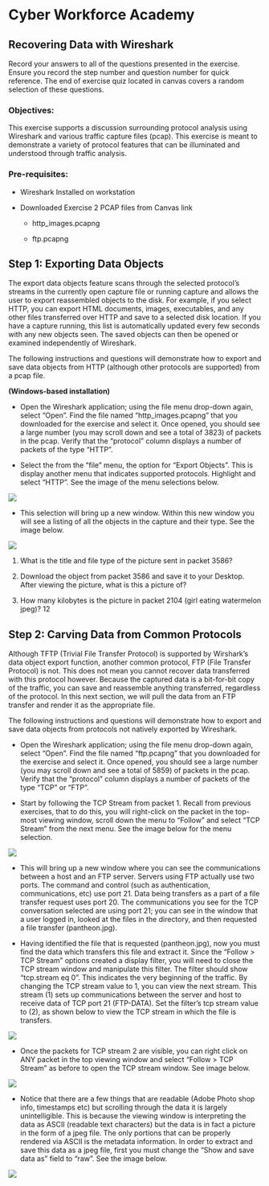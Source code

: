 Cyber Workforce Academy
=======================

Recovering Data with Wireshark
------------------------------

Record your answers to all of the questions presented in the exercise. Ensure
you record the step number and question number for quick reference. The end of
exercise quiz located in canvas covers a random selection of these questions.

### Objectives:

This exercise supports a discussion surrounding protocol analysis using
Wireshark and various traffic capture files (pcap). This exercise is meant to
demonstrate a variety of protocol features that can be illuminated and
understood through traffic analysis.

### Pre-requisites:

-   Wireshark Installed on workstation

-   Downloaded Exercise 2 PCAP files from Canvas link

    -   http_images.pcapng

    -   ftp.pcapng

Step 1: Exporting Data Objects
------------------------------

The export data objects feature scans through the selected protocol’s streams in
the currently open capture file or running capture and allows the user to export
reassembled objects to the disk. For example, if you select HTTP, you can export
HTML documents, images, executables, and any other files transferred over HTTP
and save to a selected disk location. If you have a capture running, this list
is automatically updated every few seconds with any new objects seen. The saved
objects can then be opened or examined independently of Wireshark.

The following instructions and questions will demonstrate how to export and save
data objects from HTTP (although other protocols are supported) from a pcap
file.

**(Windows-based installation)**

-   Open the Wireshark application; using the file menu drop-down again, select
    “Open”. Find the file named “http_images.pcapng” that you downloaded for the
    exercise and select it. Once opened, you should see a large number (you may
    scroll down and see a total of 3823) of packets in the pcap. Verify that the
    “protocol” column displays a number of packets of the type “HTTP”.

-   Select the from the “file” menu, the option for “Export Objects”. This is
    display another menu that indicates supported protocols. Highlight and
    select “HTTP”. See the image of the menu selections below.

![](media/a2c7b852d28ac9e5e4f7feeb86e63ca2.png)

-   This selection will bring up a new window. Within this new window you will
    see a listing of all the objects in the capture and their type. See the
    image below.

![](media/840cd6afd41c5496407f75563fb5e07b.png)

1.  What is the title and file type of the picture sent in packet 3586?

2.  Download the object from packet 3586 and save it to your Desktop. After
    viewing the picture, what is this a picture of?

3.  How many kilobytes is the picture in packet 2104 (girl eating watermelon
    jpeg)? 12

Step 2: Carving Data from Common Protocols
------------------------------------------

Although TFTP (Trivial File Transfer Protocol) is supported by Wirshark’s data
object export function, another common protocol, FTP (File Transfer Protocol) is
not. This does not mean you cannot recover data transferred with this protocol
however. Because the captured data is a bit-for-bit copy of the traffic, you can
save and reassemble anything transferred, regardless of the protocol. In this
next section, we will pull the data from an FTP transfer and render it as the
appropriate file.

The following instructions and questions will demonstrate how to export and save
data objects from protocols not natively exported by Wireshark.

-   Open the Wireshark application; using the file menu drop-down again, select
    “Open”. Find the file named “ftp.pcapng” that you downloaded for the
    exercise and select it. Once opened, you should see a large number (you may
    scroll down and see a total of 5859) of packets in the pcap. Verify that the
    “protocol” column displays a number of packets of the type “TCP” or “FTP”.

-   Start by following the TCP Stream from packet 1. Recall from previous
    exercises, that to do this, you will right-click on the packet in the
    top-most viewing window, scroll down the menu to “Follow” and select “TCP
    Stream” from the next menu. See the image below for the menu selection.

![](media/24501c5efde7c36789be9bde1fd33f7c.png)

-   This will bring up a new window where you can see the communications between
    a host and an FTP server. Servers using FTP actually use two ports. The
    command and control (such as authentication, communications, etc) use port
    21. Data being transfers as a part of a file transfer request uses port 20.
    The communications you see for the TCP conversation selected are using port
    21; you can see in the window that a user logged in, looked at the files in
    the directory, and then requested a file transfer (pantheon.jpg).

-   Having identified the file that is requested (pantheon.jpg), now you must
    find the data which transfers this file and extract it. Since the “Follow \>
    TCP Stream” options created a display filter, you will need to close the TCP
    stream window and manipulate this filter. The filter should show “tcp.stream
    eq 0”. This indicates the very beginning of the traffic. By changing the TCP
    stream value to 1, you can view the next stream. This stream (1) sets up
    communications between the server and host to receive data of TCP port 21
    (FTP-DATA). Set the filter’s tcp stream value to (2), as shown below to view
    the TCP stream in which the file is transfers.

![](media/a0bffca18dbba4022553c49a9a84e393.png)

-   Once the packets for TCP stream 2 are visible, you can right click on ANY
    packet in the top viewing window and select “Follow \> TCP Stream” as before
    to open the TCP stream window. See image below.

![](media/5103f8d50e03954c215de58137c9ebc8.png)

-   Notice that there are a few things that are readable (Adobe Photo shop info,
    timestamps etc) but scrolling through the data it is largely unintelligible.
    This is because the viewing window is interpreting the data as ASCII
    (readable text characters) but the data is in fact a picture in the form of
    a jpeg file. The only portions that can be properly rendered via ASCII is
    the metadata information. In order to extract and save this data as a jpeg
    file, first you must change the “Show and save data as” field to “raw”. See
    the image below.

![](media/c10bc7825a9a0a2cb025bbee6f3fa13c.png)

